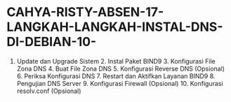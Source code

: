 # CAHYA-RISTY-ABSEN-17-LANGKAH-LANGKAH-INSTAL-DNS-DI-DEBIAN-10-
1. Update dan Upgrade Sistem 2. Instal Paket BIND9 3. Konfigurasi File Zona DNS 4. Buat File Zona DNS 5. Konfigurasi Reverse DNS (Opsional) 6. Periksa Konfigurasi DNS 7. Restart dan Aktifkan Layanan BIND9 8. Pengujian DNS Server 9. Konfigurasi Firewall (Opsional) 10. Konfigurasi resolv.conf (Opsional)
